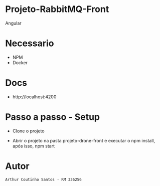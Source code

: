 # Projeto-RabbitMQ-Front

Angular

# Necessario

- NPM
- Docker

# Docs

- http://localhost:4200

# Passo a passo - Setup

- Clone o projeto

- Abrir o projeto na pasta projeto-drone-front e executar o npm install, após isso, npm start


# Autor

```
Arthur Coutinho Santos - RM 336256
```
